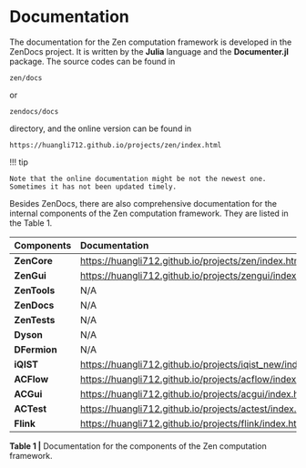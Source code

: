 # Documentation

The documentation for the Zen computation framework is developed in the ZenDocs project. It is written by the **Julia** language and the **Documenter.jl** package. The source codes can be found in
```text
zen/docs
```
or
```text
zendocs/docs
```
directory, and the online version can be found in
```
https://huangli712.github.io/projects/zen/index.html
```

!!! tip

    Note that the online documentation might be not the newest one. Sometimes it has not been updated timely.

Besides ZenDocs, there are also comprehensive documentation for the internal components of the Zen computation framework. They are listed in the Table 1.

| Components | Documentation |
| :--------- | :------------ |
| **ZenCore**  | https://huangli712.github.io/projects/zen/index.html |
| **ZenGui**   | https://huangli712.github.io/projects/zengui/index.html |
| **ZenTools** | N/A |
| **ZenDocs**  | N/A |
| **ZenTests** | N/A |
| **Dyson**    | N/A |
| **DFermion** | N/A |
| **iQIST**    | https://huangli712.github.io/projects/iqist_new/index.html |
| **ACFlow**   | https://huangli712.github.io/projects/acflow/index.html |
| **ACGui**    | https://huangli712.github.io/projects/acgui/index.html |
| **ACTest**   | https://huangli712.github.io/projects/actest/index.html |
| **Flink**    | https://huangli712.github.io/projects/flink/index.html |

**Table 1 |** Documentation for the components of the Zen computation framework.

